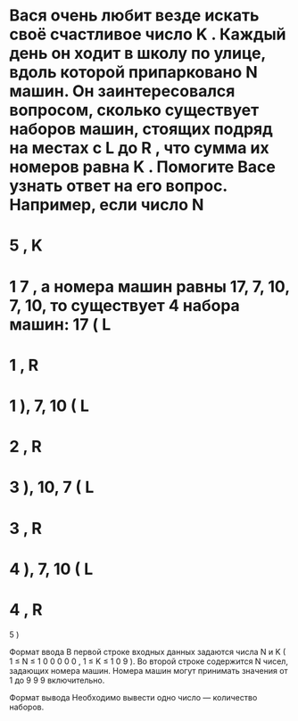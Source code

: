 Вася очень любит везде искать своё счастливое число 
K
. Каждый день он ходит в школу по улице, вдоль которой припарковано 
N
 машин. Он заинтересовался вопросом, сколько существует наборов машин, стоящих подряд на местах с 
L
 до 
R
, что сумма их номеров равна 
K
. Помогите Васе узнать ответ на его вопрос.
Например, если число 
N
=
5
, 
K
=
1
7
, а номера машин равны 17, 7, 10, 7, 10, то существует 4 набора машин:
17 (
L
=
1
,
R
=
1
),
7, 10 (
L
=
2
,
R
=
3
),
10, 7 (
L
=
3
,
R
=
4
),
7, 10 (
L
=
4
,
R
=
5
)

Формат ввода
В первой строке входных данных задаются числа 
N
 и 
K
 (
1
≤
N
≤
1
0
0
0
0
0
, 
1
≤
K
≤
1
0
9
).
Во второй строке содержится 
N
 чисел, задающих номера машин. Номера машин могут принимать значения от 
1
 до 
9
9
9
 включительно.

Формат вывода
Необходимо вывести одно число — количество наборов.
